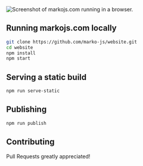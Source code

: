 <img src="https://user-images.githubusercontent.com/1958812/62652399-2a314c80-b910-11e9-883b-196686708979.png" alt="Screenshot of markojs.com running in a browser."/>

## Running markojs.com locally

``` bash
git clone https://github.com/marko-js/website.git
cd website
npm install
npm start
```

## Serving a static build

```bash
npm run serve-static
```

## Publishing

```bash
npm run publish
```

## Contributing

Pull Requests greatly appreciated!
